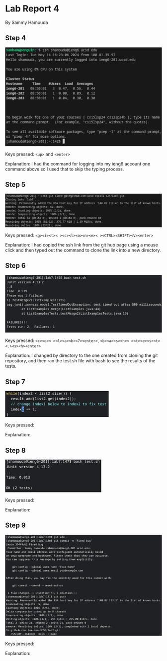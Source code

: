 # Lab Report 4

By Sammy Hamouda

## Step 4

![loggingIn.png](images/LB4/logging-into-ieng6-lab7.png)

Keys pressed: `<up>` and `<enter>`

Explanation: I had the command for logging into my ieng6 account one command above so I used that to skip the typing process.

## Step 5

![copyingTheFork.png](images/LB4/cloning-with-ssh-lab7.png)

Keys pressed: `<g><i><t>< ><c><l><o><n><e>< ><CTRL><SHIFT><V><enter>`

Explanation: I had copied the ssh link from the git hub page using a mouse click and then typed out the command to clone the link into a new directory.

## Step 6

![errorOutput.png](images/LB4/run-the-test-with-error-lab7.png)

Keys pressed: `<c><d>< ><l><a><b><7><enter>`, `<b><a><s><h>< ><t><e><s><t><.><s><h><enter>`

Explanation: I changed by directory to the one created from cloning the git repository, and then ran the test.sh file with bash to see the results of the tests.

## Step 7

![editCodeToWork.png](images/LB4/edit-code-to-work-lab7.png)

Keys pressed: 

Explanation: 

## Step 8

![testSuccess.png](images/LB4/run-the-test-with-success-lab7.png)

Keys pressed: 

Explanation: 

## Step 9

![commitingAndPushing.png](images/LB4/commit-and-push-lab7.png)

Keys pressed: 

Explanation: 

